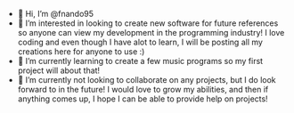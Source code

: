 - 👋 Hi, I’m @fnando95
- 👀 I’m interested in looking to create new software for future references so anyone can view my development in the programming industry! I love coding and even though I have alot to learn, I will be posting all my creations here for anyone to use :)  
- 🌱 I’m currently learning to create a few music programs so my first project will about that! 
- 💞️ I’m currently not looking to collaborate on any projects, but I do look forward to in the future! I would love to grow my abilities, and then if anything comes up, I hope I can be able to provide help on projects!

<!---
fnando95/fnando95 is a ✨ special ✨ repository because its `README.md` (this file) appears on your GitHub profile.
You can click the Preview link to take a look at your changes.
--->
